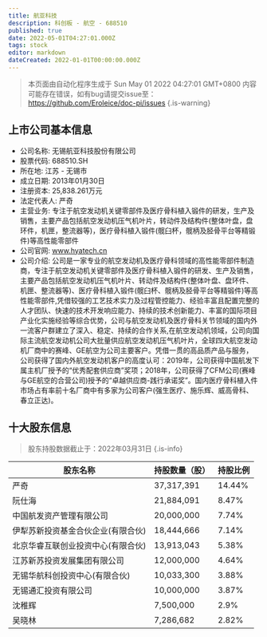 ```yaml
---
title: 航亚科技
description: 科创板 - 航空 - 688510
published: true
date: 2022-05-01T04:27:01.000Z
tags: stock
editor: markdown
dateCreated: 2022-01-01T00:00:00.000Z
---
```


> 本页面由自动化程序生成于 Sun May 01 2022 04:27:01 GMT+0800
> 内容可能存在错误，如有bug请提交issue至：https://github.com/Eroleice/doc-pi/issues
{.is-warning}

## 上市公司基本信息
- 公司名称: 无锡航亚科技股份有限公司
- 股票代码: 688510.SH
- 所在地: 江苏 - 无锡市
- 成立日期: 2013年01月30日
- 注册资本: 25,838.261万元
- 法定代表人: 严奇
- 主营业务: 专注于航空发动机关键零部件及医疗骨科植入锻件的研发，生产及销售，主要产品包括航空发动机压气机叶片，转动件及结构件(整体叶盘，盘环件，机匣，整流器等)，医疗骨科植入锻件(髋臼杯，髋柄及胫骨平台等精锻件)等高性能零部件
- 公司官网: www.hyatech.cn
- 公司介绍: 公司是一家专业的航空发动机及医疗骨科领域的高性能零部件制造商，专注于航空发动机关键零部件及医疗骨科植入锻件的研发、生产及销售，主要产品包括航空发动机压气机叶片、转动件及结构件(整体叶盘、盘环件、机匣、整流器等)、医疗骨科植入锻件(髋臼杯、髋柄及胫骨平台等精锻件)等高性能零部件,凭借较强的工艺技术实力及过程管控能力、经验丰富且配置完整的人才团队、快速的技术开发响应能力、持续的技术创新能力、丰富的国际项目产业化实施经验等综合优势，公司与航空发动机及医疗骨科关节领域的国内外一流客户群建立了深入、稳定、持续的合作关系,在航空发动机领域，公司向国际主流航空发动机公司大批量供应航空发动机压气机叶片，全球四大航空发动机厂商中的赛峰、GE航空为公司主要客户。凭借一贯的高品质产品与服务，公司获得了国内外航空发动机客户的高度认可：2019年，公司获得中国航发下属主机厂授予的“优秀配套供应商”奖项；2018年，公司获得了CFM公司(赛峰与GE航空的合营公司)授予的“卓越供应商-践行承诺奖”。国内医疗骨科植入件市场占有率前十名厂商中有多家为公司客户(强生医疗、施乐辉、威高骨科、春立正达)。


## 十大股东信息
> 股东持股数据截止于：2022年03月31日
{.is-info}

| 股东名称 | 持股数量（股） | 持股比例 |
| --- | --- | --- |
| 严奇 | 37,317,391 | 14.44% |
| 阮仕海 | 21,884,091 | 8.47% |
| 中国航发资产管理有限公司 | 20,000,000 | 7.74% |
| 伊犁苏新投资基金合伙企业(有限合伙) | 18,444,666 | 7.14% |
| 北京华睿互联创业投资中心(有限合伙) | 13,913,043 | 5.38% |
| 江苏新苏投资发展集团有限公司 | 12,000,000 | 4.64% |
| 无锡华航科创投资中心(有限合伙) | 10,033,300 | 3.88% |
| 无锡通汇投资有限公司 | 10,000,000 | 3.87% |
| 沈稚辉 | 7,500,000 | 2.9% |
| 吴晓林 | 7,286,682 | 2.82% |




